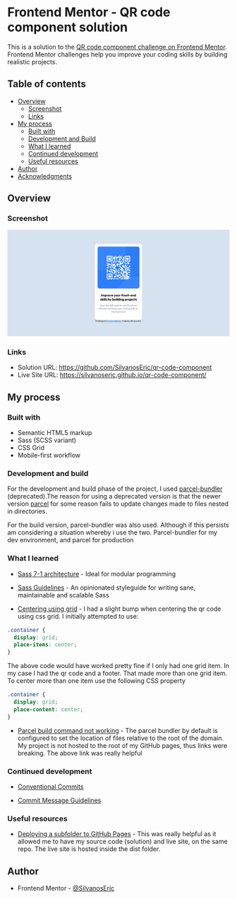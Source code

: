 # Frontend Mentor - QR code component solution

This is a solution to the [QR code component challenge on Frontend Mentor](https://www.frontendmentor.io/challenges/qr-code-component-iux_sIO_H). Frontend Mentor challenges help you improve your coding skills by building realistic projects.

## Table of contents

- [Overview](#overview)
  - [Screenshot](#screenshot)
  - [Links](#links)
- [My process](#my-process)
  - [Built with](#built-with)
  - [Development and Build](#development-and-build)
  - [What I learned](#what-i-learned)
  - [Continued development](#continued-development)
  - [Useful resources](#useful-resources)
- [Author](#author)
- [Acknowledgments](#acknowledgments)

## Overview

### Screenshot

![qr code component screen shot](./screenshot.png)

### Links

- Solution URL: https://github.com/SilvanosEric/qr-code-component
- Live Site URL: https://silvanoseric.github.io/qr-code-component/

## My process

### Built with

- Semantic HTML5 markup
- Sass (SCSS variant)
- CSS Grid
- Mobile-first workflow

### Development and build

For the development and build phase of the project, I used [parcel-bundler](https://www.npmjs.com/package/parcel-bundler) (deprecated).The reason for using a deprecated version is that the newer version [parcel](https://www.npmjs.com/package/parcel) for some reason fails to update changes made to files nested in directories.

For the build version, parcel-bundler was also used. Although if this persists am considering a situation whereby i use the two. Parcel-bundler for my dev environment, and parcel for production

### What I learned

- [Sass 7-1 architecture](https://sass-guidelin.es/#architecture) - Ideal for modular programming

- [Sass Guidelines](https://sass-guidelin.es/) - An opinionated styleguide for writing sane, maintainable and scalable Sass

- [Centering using grid](http://y2u.be/vNwoDkn7AIc) - I had a slight bump when centering the qr code using css grid. I initially attempted to use:

```css
.container {
  display: grid;
  place-items: center;
}
```

The above code would have worked pretty fine if I only had one grid item. In my case I had the qr code and a footer. That made more than one grid item.
To center more than one item use the following CSS property

```css
.container {
  display: grid;
  place-content: center;
}
```

- [Parcel build command not working](https://stackoverflow.com/questions/47896504/parcel-build-command-not-working) - The parcel bundler by default is configured to set the location of files relative to the root of the domain. My project is not hosted to the root of my GitHub pages, thus links were breaking. The above link was really helpful

### Continued development

- [Conventional Commits](https://www.conventionalcommits.org/en/v1.0.0/)

- [Commit Message Guidelines](https://gist.github.com/brianclements/841ea7bffdb01346392c)

### Useful resources

- [Deploying a subfolder to GitHub Pages](https://sangsoonam.github.io/2019/02/08/using-git-worktree-to-deploy-github-pages.html) - This was really helpful as it allowed me to have my source code (solution) and live site, on the same repo. The live site is hosted inside the dist folder.

## Author

- Frontend Mentor - [@SilvanosEric](https://www.frontendmentor.io/profile/silvanoseric)

